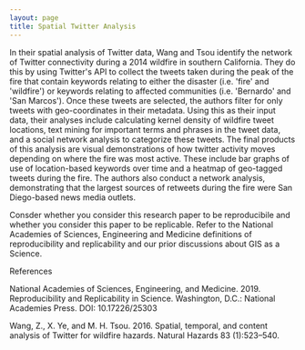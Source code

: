 ```yaml
---
layout: page
title: Spatial Twitter Analysis
---
```


In their spatial analysis of Twitter data, Wang and Tsou identify the network of Twitter connectivity during a 2014 wildfire in southern California. They do this by using Twitter's API to collect the tweets taken during the peak of the fire that contain keywords relating to either the disaster (i.e. 'fire' and 'wildfire') or keywords relating to affected communities (i.e. 'Bernardo' and 'San Marcos'). Once these tweets are selected, the authors filter for only tweets with geo-coordinates in their metadata. Using this as their input data, their analyses include calculating kernel density of wildfire tweet locations, text mining for important terms and phrases in the tweet data, and a social network analysis to categorize these tweets. The final products of this analysis are visual demonstrations of how twitter activity moves depending on where the fire was most active. These include bar graphs of use of location-based keywords over time and a heatmap of geo-tagged tweets during the fire. The authors also conduct a network analysis, demonstrating that the largest sources of retweets during the fire were San Diego-based news media outlets.



Consder whether you consider this research paper to be reproducibile and whether you consider this paper to be replicable. Refer to the National Academies of Sciences, Engineering and Medicine definitions of reproducibility and replicability and our prior discussions about GIS as a Science.

References

National Academies of Sciences, Engineering, and Medicine. 2019. Reproducibility and Replicability in Science. Washington, D.C.: National Academies Press. DOI: 10.17226/25303

Wang, Z., X. Ye, and M. H. Tsou. 2016. Spatial, temporal, and content analysis of Twitter for wildfire hazards. Natural Hazards 83 (1):523–540.

